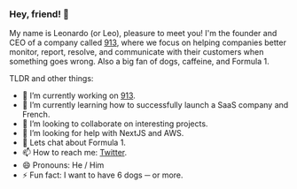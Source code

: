 ### Hey, friend! 👋
My name is Leonardo (or Leo), pleasure to meet you! I'm the founder and CEO of a company called [913](https://913hq.com), where we focus on helping companies better monitor, report, resolve, and communicate with their customers when something goes wrong. Also a big fan of dogs, caffeine, and Formula 1.

<!--
**leodrummond/leodrummond** is a ✨ _special_ ✨ repository because its `README.md` (this file) appears on your GitHub profile. -->

TLDR and other things:
- 🔭 I’m currently working on [913](https://www.913hq.com).
- 🌱 I’m currently learning how to successfully launch a SaaS company and French.
- 👯 I’m looking to collaborate on interesting projects.
- 🤔 I’m looking for help with NextJS and AWS.
- 💬 Lets chat about Formula 1.
- 📫 How to reach me: [Twitter](https://twitter.com/leomdrummond).
- 😄 Pronouns: He / Him
- ⚡ Fun fact: I want to have 6 dogs ─ or more.
